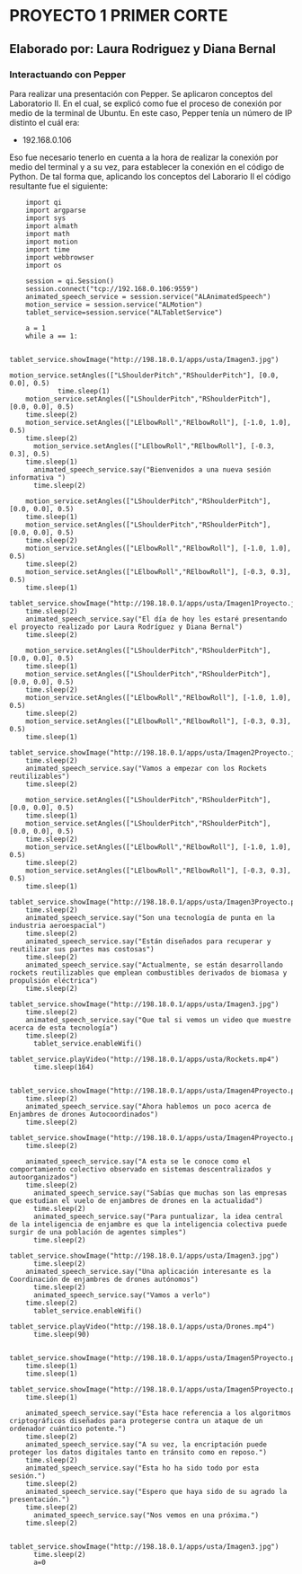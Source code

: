# PROYECTO 1 PRIMER CORTE
## Elaborado por: Laura Rodriguez y Diana Bernal

### Interactuando con Pepper
Para realizar una presentación con Pepper. Se aplicaron conceptos del Laboratorio II. En el cual, se explicó como fue el proceso de conexión por medio de la terminal de Ubuntu. En este caso, Pepper tenía un número de IP distinto el cuál era: </br>
+ 192.168.0.106

Eso fue necesario tenerlo en cuenta a la hora de realizar la conexión por medio del terminal y a su vez, para establecer la conexión en el código de Python. De tal forma que, aplicando los conceptos del Laborario II el código resultante fue el siguiente:</br>


		import qi
		import argparse
		import sys
		import almath
		import math
		import motion
		import time
		import webbrowser
		import os

		session = qi.Session()
		session.connect("tcp://192.168.0.106:9559")
		animated_speech_service = session.service("ALAnimatedSpeech")
		motion_service = session.service("ALMotion")
		tablet_service=session.service("ALTabletService")

		a = 1
		while a == 1:

				tablet_service.showImage("http://198.18.0.1/apps/usta/Imagen3.jpg")
        		motion_service.setAngles(["LShoulderPitch","RShoulderPitch"], [0.0, 0.0], 0.5)
        		time.sleep(1)
        motion_service.setAngles(["LShoulderPitch","RShoulderPitch"], [0.0, 0.0], 0.5)
        time.sleep(2)
        motion_service.setAngles(["LElbowRoll","RElbowRoll"], [-1.0, 1.0], 0.5)
        time.sleep(2)
	      motion_service.setAngles(["LElbowRoll","RElbowRoll"], [-0.3, 0.3], 0.5)
        time.sleep(1)
	      animated_speech_service.say("Bienvenidos a una nueva sesión informativa ")
	      time.sleep(2)

        motion_service.setAngles(["LShoulderPitch","RShoulderPitch"], [0.0, 0.0], 0.5)
        time.sleep(1)
        motion_service.setAngles(["LShoulderPitch","RShoulderPitch"], [0.0, 0.0], 0.5)
        time.sleep(2)
        motion_service.setAngles(["LElbowRoll","RElbowRoll"], [-1.0, 1.0], 0.5)
        time.sleep(2)
        motion_service.setAngles(["LElbowRoll","RElbowRoll"], [-0.3, 0.3], 0.5)
        time.sleep(1)
        tablet_service.showImage("http://198.18.0.1/apps/usta/Imagen1Proyecto.jpg")
        time.sleep(2)
        animated_speech_service.say("El día de hoy les estaré presentando el proyecto realizado por Laura Rodríguez y Diana Bernal")
        time.sleep(2)
	
        motion_service.setAngles(["LShoulderPitch","RShoulderPitch"], [0.0, 0.0], 0.5)
        time.sleep(1)
        motion_service.setAngles(["LShoulderPitch","RShoulderPitch"], [0.0, 0.0], 0.5)
        time.sleep(2)
        motion_service.setAngles(["LElbowRoll","RElbowRoll"], [-1.0, 1.0], 0.5)
        time.sleep(2)
        motion_service.setAngles(["LElbowRoll","RElbowRoll"], [-0.3, 0.3], 0.5)
        time.sleep(1)
        tablet_service.showImage("http://198.18.0.1/apps/usta/Imagen2Proyecto.jpg")
        time.sleep(2)
        animated_speech_service.say("Vamos a empezar con los Rockets reutilizables")
        time.sleep(2)
	
        motion_service.setAngles(["LShoulderPitch","RShoulderPitch"], [0.0, 0.0], 0.5)
        time.sleep(1)
        motion_service.setAngles(["LShoulderPitch","RShoulderPitch"], [0.0, 0.0], 0.5)
        time.sleep(2)
        motion_service.setAngles(["LElbowRoll","RElbowRoll"], [-1.0, 1.0], 0.5)
        time.sleep(2)
        motion_service.setAngles(["LElbowRoll","RElbowRoll"], [-0.3, 0.3], 0.5)
        time.sleep(1)
        tablet_service.showImage("http://198.18.0.1/apps/usta/Imagen3Proyecto.png")
        time.sleep(2)
        animated_speech_service.say("Son una tecnología de punta en la industria aeroespacial")
        time.sleep(2)
        animated_speech_service.say("Están diseñados para recuperar y reutilizar sus partes mas costosas")
        time.sleep(2)
        animated_speech_service.say("Actualmente, se están desarrollando rockets reutilizables que emplean combustibles derivados de biomasa y propulsión eléctrica")
        time.sleep(2)
        tablet_service.showImage("http://198.18.0.1/apps/usta/Imagen3.jpg")
        time.sleep(2)
        animated_speech_service.say("Que tal si vemos un video que muestre acerca de esta tecnología")
        time.sleep(2)
	      tablet_service.enableWifi()
	      tablet_service.playVideo("http://198.18.0.1/apps/usta/Rockets.mp4")
	      time.sleep(164)

	      tablet_service.showImage("http://198.18.0.1/apps/usta/Imagen4Proyecto.png")
        time.sleep(2)
        animated_speech_service.say("Ahora hablemos un poco acerca de Enjambres de drones Autocoordinados")
        time.sleep(2)
        tablet_service.showImage("http://198.18.0.1/apps/usta/Imagen4Proyecto.png")
        time.sleep(2)

        animated_speech_service.say("A esta se le conoce como el comportamiento colectivo observado en sistemas descentralizados y autoorganizados")
        time.sleep(2)
	      animated_speech_service.say("Sabías que muchas son las empresas que estudian el vuelo de enjambres de drones en la actualidad")
	      time.sleep(2)
	      animated_speech_service.say("Para puntualizar, la idea central de la inteligencia de enjambre es que la inteligencia colectiva puede surgir de una población de agentes simples")
	      time.sleep(2)
	      tablet_service.showImage("http://198.18.0.1/apps/usta/Imagen3.jpg")
	      time.sleep(2)
        animated_speech_service.say("Una aplicación interesante es la Coordinación de enjambres de drones autónomos")
	      time.sleep(2)
	      animated_speech_service.say("Vamos a verlo")
        time.sleep(2)
	      tablet_service.enableWifi()
	      tablet_service.playVideo("http://198.18.0.1/apps/usta/Drones.mp4")
	      time.sleep(90)
	
	      tablet_service.showImage("http://198.18.0.1/apps/usta/Imagen5Proyecto.png")
        time.sleep(1)
        time.sleep(1)
        tablet_service.showImage("http://198.18.0.1/apps/usta/Imagen5Proyecto.png")
        time.sleep(1)

        animated_speech_service.say("Esta hace referencia a los algoritmos criptográficos diseñados para protegerse contra un ataque de un ordenador cuántico potente.")
        time.sleep(2)
        animated_speech_service.say("A su vez, la encriptación puede proteger los datos digitales tanto en tránsito como en reposo.")
        time.sleep(2)
        animated_speech_service.say("Esta ho ha sido todo por esta sesión.")
        time.sleep(2)
        animated_speech_service.say("Espero que haya sido de su agrado la presentación.")
        time.sleep(2)
	      animated_speech_service.say("Nos vemos en una próxima.")
        time.sleep(2)

	      tablet_service.showImage("http://198.18.0.1/apps/usta/Imagen3.jpg")
	      time.sleep(2) 
	      a=0





